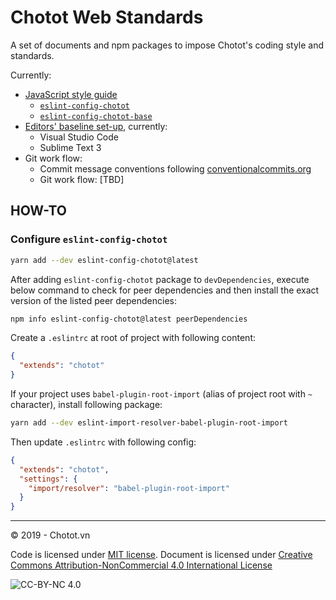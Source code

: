 # Chotot Web Standards

A set of documents and npm packages to impose Chotot's coding style and standards.

Currently:

- [JavaScript style guide](https://github.com/ChoTotOSS/chotot-web-standards/tree/master/javascript)
  - [`eslint-config-chotot`](https://www.npmjs.com/package/eslint-config-chotot)
  - [`eslint-config-chotot-base`](https://www.npmjs.com/package/eslint-config-chotot-base)
- [Editors' baseline set-up](https://github.com/ChoTotOSS/chotot-web-standards/tree/master/editors), currently:
  - Visual Studio Code
  - Sublime Text 3
- Git work flow:
  - Commit message conventions following [conventionalcommits.org](https://www.conventionalcommits.org/en/v1.0.0/)
  - Git work flow: [TBD]

## HOW-TO

### Configure `eslint-config-chotot`

```sh
yarn add --dev eslint-config-chotot@latest
```

After adding `eslint-config-chotot` package to `devDependencies`, execute below command to check for peer dependencies and then install the exact version of the listed peer dependencies:

```sh
npm info eslint-config-chotot@latest peerDependencies
```

Create a `.eslintrc` at root of project with following content:

```json
{
  "extends": "chotot"
}
```

If your project uses `babel-plugin-root-import` (alias of project root with `~` character), install following package:

```sh
yarn add --dev eslint-import-resolver-babel-plugin-root-import
```

Then update `.eslintrc` with following config:

```json
{
  "extends": "chotot",
  "settings": {
    "import/resolver": "babel-plugin-root-import"
  }
}
```

---

© 2019 - Chotot.vn

Code is licensed under [MIT license](https://opensource.org/licenses/MIT). Document is licensed under [Creative Commons Attribution-NonCommercial 4.0 International License](http://creativecommons.org/licenses/by-nc/4.0/)

![CC-BY-NC 4.0](https://i.creativecommons.org/l/by-nc/4.0/88x31.png)



